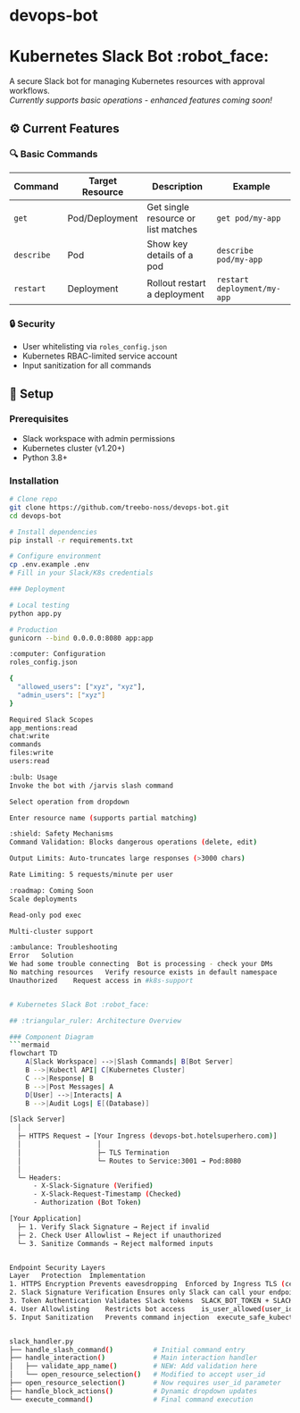 # devops-bot

# Kubernetes Slack Bot :robot_face:

A secure Slack bot for managing Kubernetes resources with approval workflows.  
*Currently supports basic operations - enhanced features coming soon!*

## :gear: Current Features

### :mag: **Basic Commands**
| Command     | Target Resource | Description                          | Example                     |
|-------------|-----------------|--------------------------------------|-----------------------------|
| `get`       | Pod/Deployment  | Get single resource or list matches  | `get pod/my-app`            |
| `describe`  | Pod             | Show key details of a pod            | `describe pod/my-app`       |
| `restart`   | Deployment      | Rollout restart a deployment         | `restart deployment/my-app` |

### :lock: Security
- User whitelisting via `roles_config.json`
- Kubernetes RBAC-limited service account
- Input sanitization for all commands

## :wrench: Setup

### Prerequisites
- Slack workspace with admin permissions
- Kubernetes cluster (v1.20+)
- Python 3.8+

### Installation
```bash
# Clone repo
git clone https://github.com/treebo-noss/devops-bot.git
cd devops-bot

# Install dependencies
pip install -r requirements.txt

# Configure environment
cp .env.example .env
# Fill in your Slack/K8s credentials

### Deployment

# Local testing
python app.py

# Production
gunicorn --bind 0.0.0.0:8080 app:app

:computer: Configuration
roles_config.json

{
  "allowed_users": ["xyz", "xyz"],
  "admin_users": ["xyz"]
}

Required Slack Scopes
app_mentions:read
chat:write
commands
files:write
users:read

:bulb: Usage
Invoke the bot with /jarvis slash command

Select operation from dropdown

Enter resource name (supports partial matching)

:shield: Safety Mechanisms
Command Validation: Blocks dangerous operations (delete, edit)

Output Limits: Auto-truncates large responses (>3000 chars)

Rate Limiting: 5 requests/minute per user

:roadmap: Coming Soon
Scale deployments

Read-only pod exec

Multi-cluster support

:ambulance: Troubleshooting
Error	Solution
We had some trouble connecting	Bot is processing - check your DMs
No matching resources	Verify resource exists in default namespace
Unauthorized	Request access in #k8s-support


# Kubernetes Slack Bot :robot_face:

## :triangular_ruler: Architecture Overview

### Component Diagram
```mermaid
flowchart TD
    A[Slack Workspace] -->|Slash Commands| B[Bot Server]
    B -->|Kubectl API| C[Kubernetes Cluster]
    C -->|Response| B
    B -->|Post Messages| A
    D[User] -->|Interacts| A
    B -->|Audit Logs| E[(Database)]

[Slack Server]
  │
  ├─ HTTPS Request → [Your Ingress (devops-bot.hotelsuperhero.com)]
  │                   │
  │                   ├─ TLS Termination
  │                   └─ Routes to Service:3001 → Pod:8080
  │
  └─ Headers:
      - X-Slack-Signature (Verified)
      - X-Slack-Request-Timestamp (Checked)
      - Authorization (Bot Token)

[Your Application]
  ├─ 1. Verify Slack Signature → Reject if invalid
  ├─ 2. Check User Allowlist → Reject if unauthorized
  └─ 3. Sanitize Commands → Reject malformed inputs


Endpoint Security Layers
Layer	Protection	Implementation
1. HTTPS Encryption	Prevents eavesdropping	Enforced by Ingress TLS (cert-manager)
2. Slack Signature Verification	Ensures only Slack can call your endpoint	verify_slack_request() checks X-Slack-Signature
3. Token Authentication	Validates Slack tokens	SLACK_BOT_TOKEN + SLACK_SIGNING_SECRET validation
4. User Allowlisting	Restricts bot access	is_user_allowed(user_id) checks roles_config.json
5. Input Sanitization	Prevents command injection	execute_safe_kubectl() validates commands


slack_handler.py
├── handle_slash_command()          # Initial command entry
├── handle_interaction()            # Main interaction handler
│   ├── validate_app_name()         # NEW: Add validation here
│   └── open_resource_selection()   # Modified to accept user_id
├── open_resource_selection()       # Now requires user_id parameter
├── handle_block_actions()          # Dynamic dropdown updates
└── execute_command()               # Final command execution